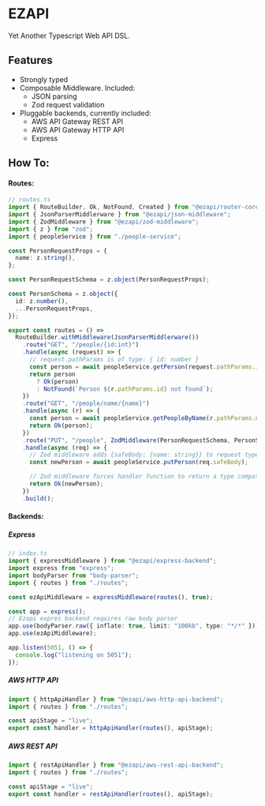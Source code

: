 # EZAPI

Yet Another Typescript Web API DSL.

## Features

- Strongly typed
- Composable Middleware. Included:
  - JSON parsing
  - Zod request validation
- Pluggable backends, currently included:
  - AWS API Gateway REST API
  - AWS API Gateway HTTP API
  - Express

## How To:

#### Routes:

```typescript
// routes.ts
import { RouteBuilder, Ok, NotFound, Created } from "@ezapi/router-core";
import { JsonParserMiddlerware } from "@ezapi/json-middleware";
import { ZodMiddleware } from "@ezapi/zod-middleware";
import { z } from "zod";
import { peopleService } from "./people-service";

const PersonRequestProps = {
  name: z.string(),
};

const PersonRequestSchema = z.object(PersonRequestProps);

const PersonSchema = z.object({
  id: z.number(),
  ...PersonRequestProps,
});

export const routes = () =>
  RouteBuilder.withMiddleware(JsonParserMiddlerware())
    .route("GET", "/people/{id:int}")
    .handle(async (request) => {
      // request.pathParams is of type: { id: number }
      const person = await peopleService.getPerson(request.pathParams.id);
      return person
        ? Ok(person)
        : NotFound(`Person ${r.pathParams.id} not found`);
    })
    .route("GET", "/people/name/{name}")
    .handle(async (r) => {
      const person = await peopleService.getPeopleByName(r.pathParams.name);
      return Ok(person);
    })
    .route("PUT", "/people", ZodMiddleware(PersonRequestSchema, PersonSchema))
    .handle(async (req) => {
      // Zod middleware adds {safeBody: {name: string}} to request type and runtime value
      const newPerson = await peopleService.putPerson(req.safeBody);

      // Zod middleware forces handler function to return a type compatable with PersonSchema
      return Ok(newPerson);
    })
    .build();
```

#### Backends:

##### Express

```typescript
// index.ts
import { expressMiddleware } from "@ezapi/express-backend";
import express from "express";
import bodyParser from "body-parser";
import { routes } from "./routes";

const ezApiMiddleware = expressMiddleware(routes(), true);

const app = express();
// Ezapi expres backend requires raw body parser
app.use(bodyParser.raw({ inflate: true, limit: "100kb", type: "*/*" }));
app.use(ezApiMiddleware);

app.listen(5051, () => {
  console.log("listening on 5051");
});
```

##### AWS HTTP API

```typescript
import { httpApiHandler } from "@ezapi/aws-http-api-backend";
import { routes } from "./routes";

const apiStage = "live";
export const handler = httpApiHandler(routes(), apiStage);
```

##### AWS REST API

```typescript
import { restApiHandler } from "@ezapi/aws-rest-api-backend";
import { routes } from "./routes";

const apiStage = "live";
export const handler = restApiHandler(routes(), apiStage);
```
